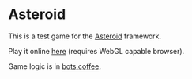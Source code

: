 # Asteroid

This is a test game for the [Asteroid](http://asteroid.pw) framework.

Play it online [here](http://asteroids.meteor.com) (requires WebGL capable browser).

Game logic is in [bots.coffee](bots.coffee).

